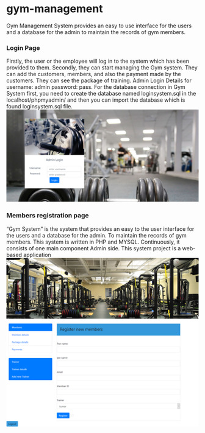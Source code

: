 # gym-management
Gym Management System provides an easy to use interface for the users and a database for the admin to maintain the records of gym members.

### Login Page
Firstly, the user or the employee will log in to the system which has been provided to them. Secondly, they can start managing the Gym system. They can add the customers, members, and also the payment made by the customers. They can see the package of training. Admin Login Details for username: admin password: pass. For the database connection in Gym System first, you need to create the database named loginsystem.sql in the localhost/phpmyadmin/ and then you can import the database which is found loginsystem.sql  file.
![login page](/images/login.png)
### Members registration page
“Gym System” is the system that provides an easy to the user interface for the users and a database for the admin. To maintain the records of gym members. This system is written in PHP and MYSQL. Continuously, it consists of one main component Admin side. This system project is a web-based application
![Members registration page](/images/member.png)

